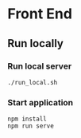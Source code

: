 # Front End

## Run locally

### Run local server

    ./run_local.sh
    
### Start application

    npm install
    npm run serve